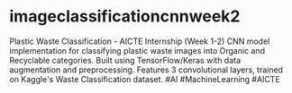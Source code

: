 # imageclassificationcnnweek2
Plastic Waste Classification - AICTE Internship (Week 1-2) CNN model implementation for classifying plastic waste images into Organic and Recyclable categories. Built using TensorFlow/Keras with data augmentation and preprocessing. Features 3 convolutional layers, trained on Kaggle's Waste Classification dataset. #AI #MachineLearning #AICTE
